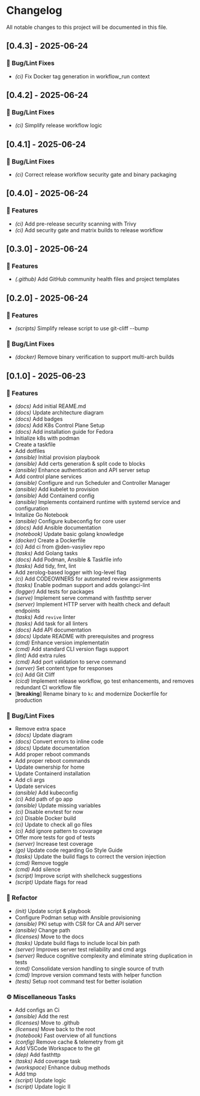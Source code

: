# Changelog

All notable changes to this project will be documented in this file.

## [0.4.3] - 2025-06-24

### 🐛 Bug/Lint Fixes

- *(ci)* Fix Docker tag generation in workflow_run context

## [0.4.2] - 2025-06-24

### 🐛 Bug/Lint Fixes

- *(ci)* Simplify release workflow logic

## [0.4.1] - 2025-06-24

### 🐛 Bug/Lint Fixes

- *(ci)* Correct release workflow security gate and binary packaging

## [0.4.0] - 2025-06-24

### 🚀 Features

- *(ci)* Add pre-release security scanning with Trivy
- *(ci)* Add security gate and matrix builds to release workflow

## [0.3.0] - 2025-06-24

### 🚀 Features

- *(.github)* Add GitHub community health files and project templates

## [0.2.0] - 2025-06-24

### 🚀 Features

- *(scripts)* Simplify release script to use git-cliff --bump

### 🐛 Bug/Lint Fixes

- *(docker)* Remove binary verification to support multi-arch builds

## [0.1.0] - 2025-06-23

### 🚀 Features

- *(docs)* Add initial REAME.md
- *(docs)* Update architecture diagram
- *(docs)* Add badges
- *(docs)* Add K8s Control Plane Setup
- *(docs)* Add installation guide for Fedora
- Initialize k8s with podman
- Create a taskfile
- Add dotfiles
- *(ansible)* Initial provision playbook
- *(ansible)* Add certs generation & split code to blocks
- *(ansible)* Enhance authentication and API server setup
- Add control plane services
- *(ansible)* Configure and run Scheduler and Controller Manager
- *(ansible)* Add kubelet to provision
- *(ansible)* Add Containerd config
- *(ansible)* Implements containerd runtime with systemd service and configuration
- Initalize Go Notebook
- *(ansible)* Configure kubeconfig for core user
- *(docs)* Add Ansible documentation
- *(notebook)* Update basic golang knowledge
- *(docker)* Create a Dockerfile
- *(ci)* Add ci from @den-vasyliev repo
- *(tasks)* Add Golang tasks
- *(docs)* Add Podman, Ansible & Taskfile info
- *(tasks)* Add tidy, fmt, lint
- Add zerolog-based logger with log-level flag
- *(ci)* Add CODEOWNERS for automated review assignments
- *(tasks)* Enable podman support and adds golangci-lint
- *(logger)* Add tests for packages
- *(serve)* Implement serve command with fasthttp server
- *(server)* Implement HTTP server with health check and default endpoints
- *(tasks)* Add `revive` linter
- *(tasks)* Add task for all linters
- *(docs)* Add API documentation
- *(docs)* Update README with prerequisites and progress
- *(cmd)* Enhance version implementatin
- *(cmd)* Add standard CLI version flags support
- *(lint)* Add extra rules
- *(cmd)* Add port validation to serve command
- *(server)* Set content type for responses
- *(ci)* Add Git Cliff
- *(cicd)* Implement release workflow, go test enhancements, and removes redundant CI workflow file
- [**breaking**] Rename binary to `kc` and modernize Dockerfile for production

### 🐛 Bug/Lint Fixes

- Remove extra space
- *(docs)* Update diagram
- *(docs)* Convert errors to inline code
- *(docs)* Update documentation
- Add proper reboot commands
- Add proper reboot commands
- Update ownership for home
- Update Containerd installation
- Add cli args
- Update services
- *(ansible)* Add kubeconfig
- *(ci)* Add path of go app
- *(ansible)* Update missing variables
- *(ci)* Disable envtest for now
- *(ci)* Disable Docker build
- *(ci)* Update to check all go files
- *(ci)* Add ignore pattern to covarage
- Offer more tests for god of tests
- *(server)* Increase test coverage
- *(go)* Update code regarding Go Style Guide
- *(tasks)* Update the build flags to correct the version injection
- *(cmd)* Remove toggle
- *(cmd)* Add silence
- *(script)* Improve script with shellcheck  suggestions
- *(script)* Update flags for read

### 🚜 Refactor

- *(init)* Update script & playbook
- Configure Podman setup with Ansible provisioning
- *(ansible)* PKI setup with CSR for CA and API server
- *(ansible)* Change path
- *(licenses)* Move to the docs
- *(tasks)* Update build flags to include local bin path
- *(server)* Improves server test reliability and cmd args
- *(server)* Reduce cognitive complexity and eliminate string duplication in tests
- *(cmd)* Consolidate version handling to single source of truth
- *(cmd)* Improve version command tests with helper function
- *(tests)* Setup root command test for better isolation

### ⚙️ Miscellaneous Tasks

- Add configs an Ci
- *(ansible)* Add the rest
- *(licenses)* Move to .github
- *(licenses)* Move back to the root
- *(notebook)* Fast overview of all functions
- *(config)* Remove cache & telemetry from git
- Add VSCode Workspace to the git
- *(dep)* Add fasthttp
- *(tasks)* Add coverage task
- *(workspace)* Enhance dubug methods
- Add tmp
- *(script)* Update logic
- *(script)* Update logic II

<!-- generated by git-cliff -->
